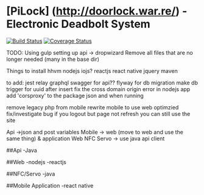 # [PiLock] (http://doorlock.war.re/) - Electronic Deadbolt System

[![Build Status](https://travis-ci.org/rwwarren/door-lock.png?branch=master)](https://travis-ci.org/rwwarren/door-lock)
[![Coverage Status](https://img.shields.io/coveralls/rwwarren/door-lock.svg)](https://coveralls.io/r/rwwarren/door-lock)

TODO:
Using gulp
setting up api -> dropwizard 
Remove all files that are no longer needed (many in the base dir)

Things to install
hhvm
nodejs
iojs?
reactjs
react native
jquery
maven

to add:
jest
relay
graphql
swagger for api??
flyway for db migration
make db trigger for uuid after insert
fix the cross domain origin error in nodejs app
add 'corsproxy' to the package json and when running

remove legacy php from mobile
rewrite mobile to use web optimzied
fix/investigate bug if you logout but page not refresh you can still use the site



Api ->json and post variables
Mobile -> web (move to web and use the same thing) & application
Web
NFC
Servo -> use java api client



##Api
-Java

##Web
-nodejs
-reactjs

##NFC/Servo
-java

##Mobile Application
-react native
